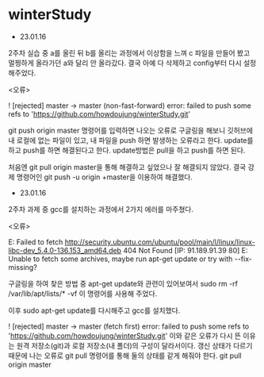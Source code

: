 # winterStudy
- 23.01.16

2주차 실습 중 a를 올린 뒤 b를 올리는 과정에서 이상함을 느껴 c 파일을 만들어 봤고
멀쩡하게 올라가던 a와 달리 안 올라갔다. 결국 아예 다 삭제하고 config부터 다시 설정해주었다.

<오류>

 ! [rejected]        master -> master (non-fast-forward)
error: failed to push some refs to 'https://github.com/howdoujung/winterStudy.git'

git push origin master 명령어를 입력하면 나오는 오류로 구글링을 해보니 깃허브에 내 로컬에 없는 파일이
있고, 내 파일을 push 하면 발생하는 오류라고 한다. update를 하고 push를 하면 해결된다고 한다.
update방법은 pull을 하고 push를 하면 된다.

처음엔 git pull origin master을 통해 해결하고 싶었으나 잘 해결되지 않았다.
결국 강제 명령어인 git push -u origin +master을 이용하여 해결했다.

- 23.01.16

2주차 과제 중 gcc를 설치하는 과정에서 2가지 에러를 마주쳤다.

<오류>

E: Failed to fetch http://security.ubuntu.com/ubuntu/pool/main/l/linux/linux-libc-dev_5.4.0-136.153_amd64.deb  404  Not Found [IP: 91.189.91.39 80]
E: Unable to fetch some archives, maybe run apt-get update or try with --fix-missing?
 
 구글링을 하여 찾은 방법 중 apt-get update와 관련이 있어보여서
 sudo rm -rf /var/lib/apt/lists/* -vf 이 명령어를 사용해 주었다.
 
 이후 sudo apt-get update를 다시해주고 gcc를 설치했다.
 
  ! [rejected]        master -> master (fetch first)
error: failed to push some refs to 'https://github.com/howdoujung/winterStudy.git'
이와 같은 오류가 다시 뜬 이유는 원격 저장소(git)과 로컬 저장소(내 폴더)의 구성이 달라서이다.
갱신 상태가 다르기 때문에 나는 오류로 git pull 명령어를 통해 둘의 상태를 같게 해줘야 한다.
git pull origin master
